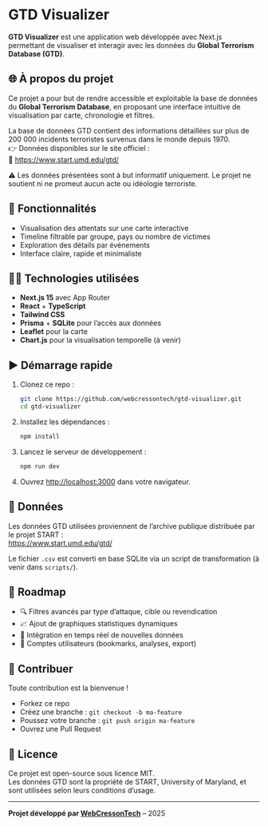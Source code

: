 # GTD Visualizer

**GTD Visualizer** est une application web développée avec Next.js permettant de visualiser et interagir avec les données du **Global Terrorism Database (GTD)**.

## 🌐 À propos du projet

Ce projet a pour but de rendre accessible et exploitable la base de données du **Global Terrorism Database**, en proposant une interface intuitive de visualisation par carte, chronologie et filtres.

La base de données GTD contient des informations détaillées sur plus de 200 000 incidents terroristes survenus dans le monde depuis 1970.  
👉 Données disponibles sur le site officiel :  
🔗 https://www.start.umd.edu/gtd/

⚠️ Les données présentées sont à but informatif uniquement. Le projet ne soutient ni ne promeut aucun acte ou idéologie terroriste.

## 🚀 Fonctionnalités

- Visualisation des attentats sur une carte interactive
- Timeline filtrable par groupe, pays ou nombre de victimes
- Exploration des détails par événements
- Interface claire, rapide et minimaliste

## 🧑‍💻 Technologies utilisées

- **Next.js 15** avec App Router
- **React** + **TypeScript**
- **Tailwind CSS**
- **Prisma** + **SQLite** pour l’accès aux données
- **Leaflet** pour la carte
- **Chart.js** pour la visualisation temporelle (à venir)

## ▶️ Démarrage rapide

1. Clonez ce repo :
   ```bash
   git clone https://github.com/webcressontech/gtd-visualizer.git
   cd gtd-visualizer
   ```

2. Installez les dépendances :
   ```bash
   npm install
   ```

3. Lancez le serveur de développement :
   ```bash
   npm run dev
   ```

4. Ouvrez [http://localhost:3000](http://localhost:3000) dans votre navigateur.

## 📁 Données

Les données GTD utilisées proviennent de l’archive publique distribuée par le projet START :  
https://www.start.umd.edu/gtd/

Le fichier `.csv` est converti en base SQLite via un script de transformation (à venir dans `scripts/`).

## 🔭 Roadmap

- 🔍 Filtres avancés par type d’attaque, cible ou revendication
- 📈 Ajout de graphiques statistiques dynamiques
- 💾 Intégration en temps réel de nouvelles données
- 👥 Comptes utilisateurs (bookmarks, analyses, export)

## 🤝 Contribuer

Toute contribution est la bienvenue !

- Forkez ce repo
- Créez une branche : `git checkout -b ma-feature`
- Poussez votre branche : `git push origin ma-feature`
- Ouvrez une Pull Request

## 📄 Licence

Ce projet est open-source sous licence MIT.  
Les données GTD sont la propriété de START, University of Maryland, et sont utilisées selon leurs conditions d’usage.

---
**Projet développé par [WebCressonTech](https://github.com/webcressontech)** – 2025

